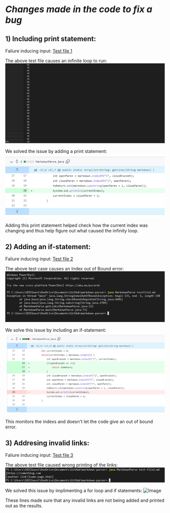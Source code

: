 # *Changes made in the code to fix a bug*

## 1) Including print statement:
Faliure inducing input: [Test file 1](https://github.com/vrajpurohit7/markdown-parser/blob/main/test-file.md)

The above test file causes an infinite loop to run:
![Image](2-infinite-loop.png)

We solved the issue by adding a print statement:
![Image](labreport1.png)

Adding this print statement helped check how the current index was changing and thus help figure out what caused the infinity loop.

## 2) Adding an if-statement:
Faliure inducing input: [Test file 2](https://github.com/vrajpurohit7/markdown-parser/blob/main/testfile2.md)

The above test case causes an Index out of Bound error:
![Image](2-if-statement-error.png)

We solve this issue by including an if-statement:
![Image](labreport2.png) 

This monitors the indexs and doesn't let the code give an out of bound error.

## 3) Addresing invalid links:
Faliure inducing input: [Test file 3]()

The above test file caused wrong printing of the links:
![Image](2-invalid-link.png)

We solved this issue by implimenting a for loop and if statements:
![Image]()

These lines made sure that any invalid links are not being added and printed out as the results.